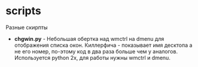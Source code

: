 # scripts
Разные скирпты

* **chgwin.py** - Небольшая обертка над wmctrl на dmenu для отображения списка окон.
Киллерфича - показывает имя десктопа а не его номер, по-этому код в два раза больше чем у аналогов. Используется python 2x, для работы нужны wmctrl и dmenu.
